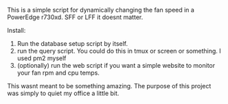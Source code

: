 This is a simple script for dynamically changing the fan speed in a PowerEdge r730xd.  SFF or LFF it doesnt matter.

Install:
1) Run the database setup script by itself.
2) run the query script.  You could do this in tmux or screen or something.  I used pm2 myself
3) (optionally) run the web script if you want a simple website to monitor your fan rpm and cpu temps.

This wasnt meant to be something amazing. The purpose of this project was simply to quiet my office a little bit.  
